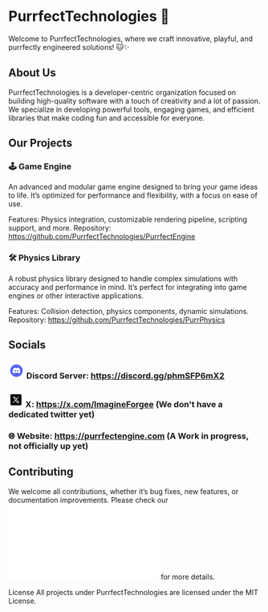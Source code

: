 # PurrfectTechnologies 🐾
Welcome to PurrfectTechnologies, where we craft innovative, playful, and purrfectly engineered solutions! 🐱✨

## About Us
PurrfectTechnologies is a developer-centric organization focused on building high-quality software with a touch of creativity and a lot of passion. We specialize in developing powerful tools, engaging games, and efficient libraries that make coding fun and accessible for everyone.

## Our Projects
### 🕹️ Game Engine
An advanced and modular game engine designed to bring your game ideas to life. It’s optimized for performance and flexibility, with a focus on ease of use.

Features: Physics integration, customizable rendering pipeline, scripting support, and more.
Repository: https://github.com/PurrfectTechnologies/PurrfectEngine
### 🛠️ Physics Library
A robust physics library designed to handle complex simulations with accuracy and performance in mind. It’s perfect for integrating into game engines or other interactive applications.

Features: Collision detection, physics components, dynamic simulations.
Repository: https://github.com/PurrfectTechnologies/PurrPhysics
## Socials
###  ![](./Emojis/discord.png) Discord Server: https://discord.gg/phmSFP6mX2
### ![](./Emojis/twitterx.png) X: https://x.com/ImagineForgee (We don't have a dedicated twitter yet)
###  🌐 Website: https://purrfectengine.com (A Work in progress, not officially up yet)
## Contributing
We welcome all contributions, whether it’s bug fixes, new features, or documentation improvements. Please check our ![Contributing Guide](CONTRIBUTING.md#how-to-contribute) for more details.

License
All projects under PurrfectTechnologies are licensed under the MIT License.
